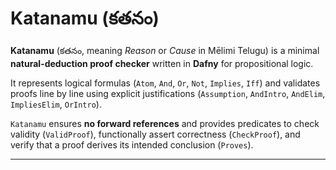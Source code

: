 # Katanamu (కతనం)

**Katanamu** (కతనం, meaning *Reason* or *Cause* in Mēlimi Telugu) is a minimal 
**natural-deduction proof checker** written in **Dafny** for propositional logic.  

It represents logical formulas (`Atom`, `And`, `Or`, `Not`, `Implies`, `Iff`) 
and validates proofs line by line using explicit justifications 
(`Assumption`, `AndIntro`, `AndElim`, `ImpliesElim`, `OrIntro`).  

`Katanamu` ensures **no forward references** and provides predicates to check 
validity (`ValidProof`), functionally assert correctness (`CheckProof`), and 
verify that a proof derives its intended conclusion (`Proves`).

---
